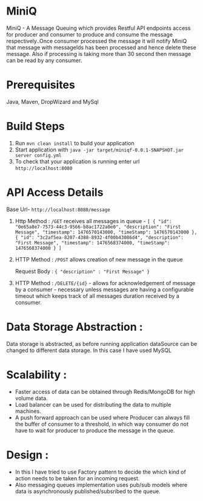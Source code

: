 # MiniQ
MiniQ - A Message Queuing which provides Restful API endpoints access for producer and consumer to produce and consume the message respectively..Once consumer processed the message it will notify MiniQ that message with messageIds has been processed and hence delete these message. Also if processing is taking more than 30 second then message can be read by any consumer.

# Prerequisites
Java, Maven, DropWizard and MySql

# Build Steps
1. Run `mvn clean install` to build your application
2. Start application with `java -jar target/miniqf-0.0.1-SNAPSHOT.jar server config.yml`
3. To check that your application is running enter url `http://localhost:8080`

# API Access Details

Base Url- `http://localhost:8080/message`

1. Http Method : `/GET` receives all messages in queue - 
   `[
  {
    "id": "0e65a8e7-7573-44c3-9566-b8ac1722a0e0",
    "description": "First Message",
    "timestamp": 1476570143000,
    "timeStamp": 1476570143000
  },
  {
    "id": "3c2af5ea-8207-4388-8932-4f00b43086d4",
    "description": "First Message",
    "timestamp": 1476568374000,
    "timeStamp": 1476568374000
  }
  ]`
  
2. HTTP Method : `/POST` allows creation of new message in the queue
     
     Request Body : `{ "description" : "First Message" }`
     
3. HTTP Method : `/DELETE/{id}` - allows for acknowledgement of message by a consumer - necessary unless messages are having a configurable timeout which keeps track of all messages duration received by a consumer.

# Data Storage Abstraction : 
   Data storage is abstracted, as before running application dataSource can be changed to different data storage.
   In this case I have used MySQL

# Scalability :
  - Faster access of data can be obtained through Redis/MongoDB for high volume data.
  - Load balancer can be used for distributing the data to multiple machines.
  - A push forward approach can be used where Producer can always fill the buffer of consumer to a threshold, in which way consumer do       not have to wait for producer to produce the message in the queue.

# Design : 
   - In this I have tried to use Factory pattern to decide the which kind of action needs to be taken for an incoming request.
   - Also messaging queues implementation uses pub/sub models where data is asynchronously published/subsribed to the queue.
